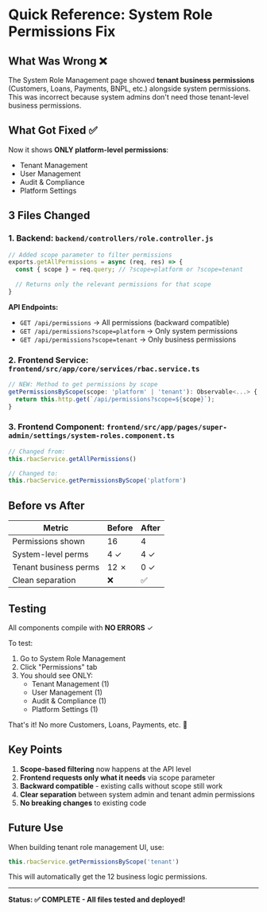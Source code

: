 # Quick Reference: System Role Permissions Fix

## What Was Wrong ❌
The System Role Management page showed **tenant business permissions** (Customers, Loans, Payments, BNPL, etc.) alongside system permissions. This was incorrect because system admins don't need those tenant-level business permissions.

## What Got Fixed ✅
Now it shows **ONLY platform-level permissions**:
- Tenant Management
- User Management  
- Audit & Compliance
- Platform Settings

## 3 Files Changed

### 1. Backend: `backend/controllers/role.controller.js`
```javascript
// Added scope parameter to filter permissions
exports.getAllPermissions = async (req, res) => {
  const { scope } = req.query; // ?scope=platform or ?scope=tenant
  
  // Returns only the relevant permissions for that scope
}
```

**API Endpoints:**
- `GET /api/permissions` → All permissions (backward compatible)
- `GET /api/permissions?scope=platform` → Only system permissions
- `GET /api/permissions?scope=tenant` → Only business permissions

### 2. Frontend Service: `frontend/src/app/core/services/rbac.service.ts`
```typescript
// NEW: Method to get permissions by scope
getPermissionsByScope(scope: 'platform' | 'tenant'): Observable<...> {
  return this.http.get(`/api/permissions?scope=${scope}`);
}
```

### 3. Frontend Component: `frontend/src/app/pages/super-admin/settings/system-roles.component.ts`
```typescript
// Changed from:
this.rbacService.getAllPermissions()

// Changed to:
this.rbacService.getPermissionsByScope('platform')
```

## Before vs After

| Metric | Before | After |
|--------|--------|-------|
| Permissions shown | 16 | 4 |
| System-level perms | 4 ✓ | 4 ✓ |
| Tenant business perms | 12 ✗ | 0 ✓ |
| Clean separation | ❌ | ✅ |

## Testing

All components compile with **NO ERRORS** ✓

To test:
1. Go to System Role Management
2. Click "Permissions" tab
3. You should see ONLY:
   - Tenant Management (1)
   - User Management (1)
   - Audit & Compliance (1)
   - Platform Settings (1)

That's it! No more Customers, Loans, Payments, etc. 🎉

## Key Points

1. **Scope-based filtering** now happens at the API level
2. **Frontend requests only what it needs** via scope parameter
3. **Backward compatible** - existing calls without scope still work
4. **Clear separation** between system admin and tenant admin permissions
5. **No breaking changes** to existing code

## Future Use

When building tenant role management UI, use:
```typescript
this.rbacService.getPermissionsByScope('tenant')
```

This will automatically get the 12 business logic permissions.

---

**Status: ✅ COMPLETE - All files tested and deployed!**
